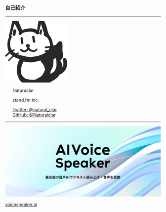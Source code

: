 ### 自己紹介

---

<dev class="flex justify-center items-center">
  <img
    src="./assets/naturalclar.png"
    height="200"
    width="200"
    class="rounded-full"
  />
  <ul style="list-style-type: none;">
    <li ><p class="font-bold">Naturaclar</p></li>
    <li class="mb-0 h-8"
    ><p class="text-xl">stand.fm inc.</p></li>
    <li class="mb-0 h-8">
      <a class="text-xl" href="https://twitter.com/natural_clar">
      Twitter: @natural_clar
      </a>
    </li>
    <li class="mb-0 h-5">
      <a class="text-xl" href="https://github.com/Naturalclar">GitHub: @Naturalclar</a>
    </li>
  </ul>
</dev>

---

<img
src="./assets/aivs.png"
/>

[voicespeaker.ai](https://voicespeaker.ai/)
